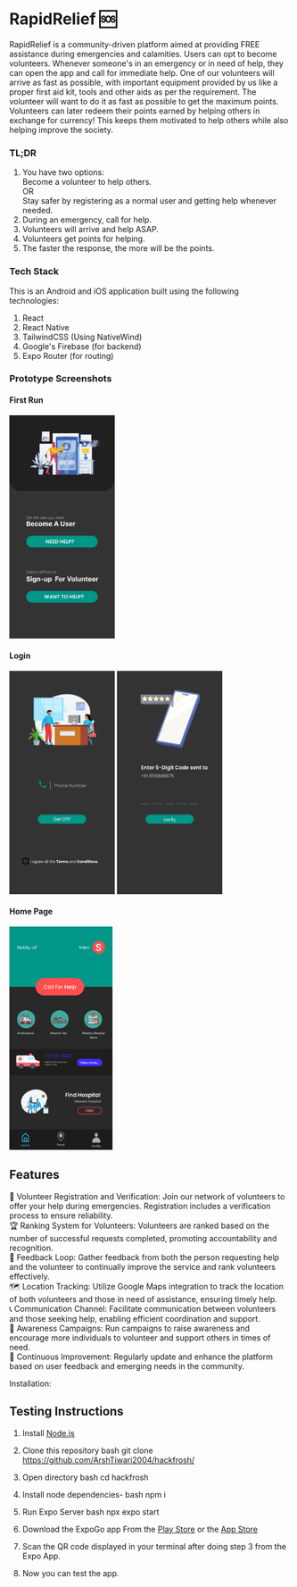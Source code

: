 # RapidRelief 🆘
RapidRelief is a community-driven platform aimed at providing FREE assistance during emergencies and calamities. Users can opt to become volunteers. Whenever someone's in an emergency or in need of help, they can open the app and call for immediate help. One of our volunteers will arrive as fast as possible, with important equipment provided by us like a proper first aid kit, tools and other aids as per the requirement. The volunteer will want to do it as fast as possible to get the maximum points. Volunteers can later redeem their points earned by helping others in exchange for currency! This keeps them motivated to help others while also helping improve the society.

### TL;DR
1. You have two options:  
    Become a volunteer to help others.  
    OR  
    Stay safer by registering as a normal user and getting help whenever needed.
2. During an emergency, call for help.
3. Volunteers will arrive and help ASAP.
4. Volunteers get points for helping.
5. The faster the response, the more will be the points.

### Tech Stack
This is an Android and iOS application built using the following technologies:
1. React
2. React Native
3. TailwindCSS (Using NativeWind)
4. Google's Firebase (for backend)
5. Expo Router (for routing)

### Prototype Screenshots
#### First Run 
<img height="400px" src="./Design File/Prototype Design/registration-page.png">

#### Login
<img height="400px" src="./Design File/Prototype Design/Login-page-user.png">
<img height="400px" src="./Design File/Prototype Design/OTP-page.png">

#### Home Page
<img height="400px" src="./Design File/Prototype Design/home.png">

## Features
🤝 Volunteer Registration and Verification: Join our network of volunteers to offer your help during emergencies. Registration includes a verification process to ensure reliability.  
🏆 Ranking System for Volunteers: Volunteers are ranked based on the number of successful requests completed, promoting accountability and recognition.  
🔄 Feedback Loop: Gather feedback from both the person requesting help and the volunteer to continually improve the service and rank volunteers effectively.  
🗺 Location Tracking: Utilize Google Maps integration to track the location of both volunteers and those in need of assistance, ensuring timely help.  
📞 Communication Channel: Facilitate communication between volunteers and those seeking help, enabling efficient coordination and support.  
📣 Awareness Campaigns: Run campaigns to raise awareness and encourage more individuals to volunteer and support others in times of need.  
🔄 Continuous Improvement: Regularly update and enhance the platform based on user feedback and emerging needs in the community.  

Installation:

## Testing Instructions

1. Install [Node.js](https://nodejs.org/en)
2. Clone this repository
bash
git clone https://github.com/ArshTiwari2004/hackfrosh/

3. Open directory
bash
cd hackfrosh

4. Install node dependencies-
bash
npm i

5. Run Expo Server
bash
npx expo start

4. Download the ExpoGo app From the [Play Store](https://play.google.com/store/apps/details?id=host.exp.exponent) or the [App Store](https://apps.apple.com/in/app/expo-go/id982107779)
5. Scan the QR code displayed in your terminal after doing step 3 from the Expo App.
6. Now you can test the app.